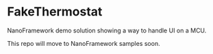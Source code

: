# FakeThermostat

NanoFramework demo solution showing a way to handle UI on a MCU.

This repo will move to NanoFramework samples soon.
